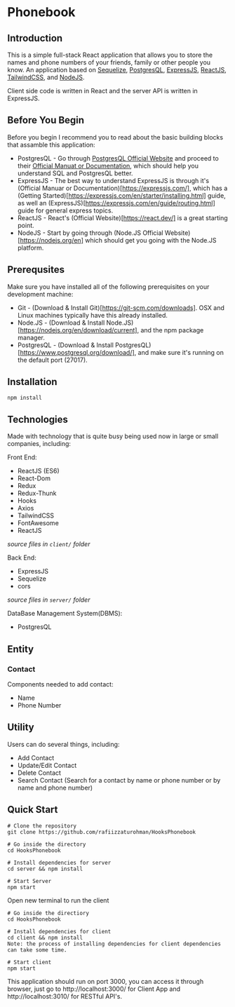 # Phonebook

<h2>Introduction</h2>

This is a simple full-stack React application that allows you to store the names and phone numbers of your friends, family or other people you know. An application based on [Sequelize](https://sequelize.org/), [PostgresQL](https://www.postgresql.org/), [ExpressJS](https://expressjs.com/), [ReactJS](https://react.dev/), [TailwindCSS](https://tailwindcss.com/), and [NodeJS](https://nodejs.org/en).

Client side code is written in React and the server API is written in ExpressJS.

<h2>Before You Begin</h2>

Before you begin I recommend you to read about the basic building blocks that assamble this application:
* PostgresQL - Go through [PostgresQL Official Website](https://www.postgresql.org/) and proceed to their [Official Manuat or Documentation](https://www.postgresql.org/docs/), which should help you understand SQL and PostgresQL better.
* ExpressJS - The best way to understand ExpressJS is through it's (Official Manuar or Documentation)[https://expressjs.com/], which has a (Getting Started)[https://expressjs.com/en/starter/installing.html] guide, as well an (ExpressJS)[https://expressjs.com/en/guide/routing.html] guide for general express topics.
* ReactJS - React's (Official Website)[https://react.dev/] is a great starting point.
* NodeJS - Start by going through (Node.JS Official Website)[https://nodejs.org/en] which should get you going with the Node.JS platform.

<h2>Prerequsites</h2>

Make sure you have installed all of the following prerequisites on your development machine:
* Git - (Download & Install Git)[https://git-scm.com/downloads]. OSX and Linux machines typically have this already installed.
* Node.JS - (Download & Install Node.JS)[https://nodejs.org/en/download/current], and the npm package manager.
* PostgresQL - (Download & Install PostgresQL)[https://www.postgresql.org/download/], and make sure it's running on the default port  (27017).

<h2>Installation</h2>

```npm install```

<h2>Technologies</h2>
Made with technology that is quite busy being used now in large or small companies, including:

Front End:
* ReactJS (ES6)
* React-Dom
* Redux
* Redux-Thunk
* Hooks
* Axios
* TailwindCSS
* FontAwesome
* ReactJS
  
_source files in ```client/``` folder_

Back End: 
* ExpressJS
* Sequelize
* cors
  
_source files in ```server/``` folder_

DataBase Management System(DBMS):
* PostgresQL

<h2>Entity</h2>

<h3>Contact</h3>

Components needed to add contact:
* Name
* Phone Number

<h2>Utility</h2>

Users can do several things, including:
* Add Contact
* Update/Edit Contact
* Delete Contact
* Search Contact (Search for a contact by name or phone number or by name and phone number)

<h2>Quick Start</h2>

```
# Clone the repository
git clone https://github.com/rafiizzaturohman/HooksPhonebook

# Go inside the directory
cd HooksPhonebook

# Install dependencies for server
cd server && npm install

# Start Server
npm start
```

Open new terminal to run the client

```
# Go inside the directiory
cd HooksPhonebook

# Install dependencies for client
cd client && npm install
Note: the process of installing dependencies for client dependencies can take some time.

# Start client
npm start
```

This application should run on port 3000, you can access it through browser, just go to http://localhost:3000/ for Client App and http://localhost:3010/ for RESTful API's.
